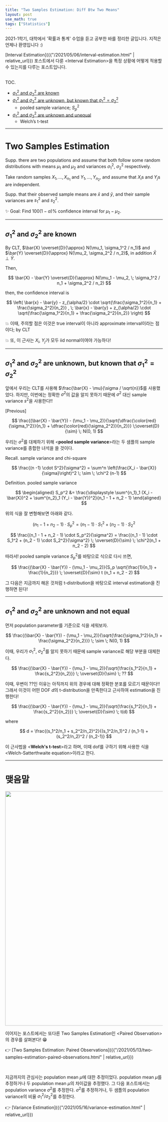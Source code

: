 ```yaml
---
title: "Two Samples Estimation: Diff Btw Two Means"
layout: post
use_math: true
tags: ["Statistics"]
---
```



2021-1학기, 대학에서 '확률과 통계' 수업을 듣고 공부한 바를 정리한 글입니다. 지적은 언제나 환영입니다 :)

[Interval Estimation]({{"/2021/05/06/interval-estimation.html" | relative_url}}) 포스트에서 다룬 \<Interval Estimation\>을 특정 상황에 어떻게 적용할 수 있는지를 다루는 포스트입니다.

<br><span class="statement-title">TOC.</span><br>

- [$\sigma_1^2$ and $\sigma_2^2$ are known](#sigma_12-and-sigma_22-are-known)
- [$\sigma_1^2$ and $\sigma_2^2$ are unknown, but known that $\sigma_1^2 = \sigma_2^2$](#sigma_12-and-sigma_22-are-unknown-but-known-that-sigma_12--sigma_22)
  - pooled sample variance; $S_p^2$
- [$\sigma_1^2$ and $\sigma_2^2$ are unknown and unequal](#sigma_12-and-sigma_22-are-unknown-and-unequal)
  - Welch’s t-test

<hr/>

# Two Samples Estimation

Supp. there are two populations and assume that both follow some random distributions with means $\mu_1$ and $\mu_2$ and variances $\sigma_1^2$, $\sigma_2^2$ respectively. 

Take random samples $X_1, \dots, X_{n_1}$ and $Y_1, \dots, Y_{n_2}$, and assume that $X_i$s and $Y_j$s are independent.

Supp. that their observed sample means are $\bar{x}$ and $\bar{y}$, and their sample variances are $s_1^2$ and $s_2^2$.

<div class="statement" markdown="1">

✨ Goal: Find $100(1-\alpha)\%$ confidence interval for $\mu_1 - \mu_2$.

</div>

<hr/>

## $\sigma_1^2$ and $\sigma_2^2$ are known

By CLT, $\bar{X} \overset{D}{\approx} N(\mu_1, \sigma_1^2 / n_1)$ and $\bar{Y} \overset{D}{\approx} N(\mu_2, \sigma_2^2 / n_2)$, in addition $\bar{X} \perp \bar{Y}$.

Then,

$$
\bar{X} - \bar{Y} \overset{D}{\approx} N(\mu_1 - \mu_2, \; \sigma_1^2 / n_1 + \sigma_2^2 / n_2)
$$

then, the confidence interval is

$$
\left( \bar{x} - \bar{y} - z_{\alpha/2} \cdot \sqrt{\frac{\sigma_1^2}{n_1} + \frac{\sigma_2^2}{n_2}} , \;
\bar{x} - \bar{y} + z_{\alpha/2} \cdot \sqrt{\frac{\sigma_1^2}{n_1} + \frac{\sigma_2^2}{n_2}} \right)
$$

💥 이때, 주의할 점은 이것은 true interval이 아니라 approximate interval이라는 점이다; by CLT

💥 또, 이 근사는 $X_i$, $Y_j$가 모두 iid normal이여야 가능하다!

<hr/>

## $\sigma_1^2$ and $\sigma_2^2$ are unknown, but known that $\sigma_1^2 = \sigma_2^2$

앞에서 우리는 CLT를 사용해 $\frac{\bar{X} - \mu}{\sigma / \sqrt{n}}$를 사용했었다. 하지만, 이번에는 정확한 $\sigma^2$의 값을 알지 못하기 때문에 $\sigma^2$ 대신 sample variance $s^2$을 사용한다!!

[Previous]

$$
\frac{(\bar{X} - \bar{Y}) - (\mu_1 - \mu_2)}{\sqrt{\dfrac{\color{red}{\sigma_1^2}}{n_1} + \dfrac{\color{red}{\sigma_2^2}}{n_2}}} \;\overset{D}{\sim} \; N(0, 1)
$$

우리는 $\sigma^2$를 대체하기 위해 \<**pooled sample variance**\>라는 두 샘플의 sample variance를 종합한 녀석을 쓸 것이다.

<div class="statement" markdown="1">

<span class="statement-title">Recall.</span> sample variance and chi-square<br>

$$
\frac{(n -1) \cdot S^2}{\sigma^2} = \sum^n \left(\frac{X_i - \bar{X}}{\sigma}\right)^2 \; \sim \; \chi^2 (n-1)
$$

<span class="statement-title">Definition.</span> pooled sample variance<br>

$$
\begin{aligned}
S_p^2
&= \frac{\displaystyle \sum^{n_1}_1 (X_i - \bar{X})^2 + \sum^{n_2}_1 (Y_i - \bar{Y})^2}{n_1 - 1 + n_2 - 1}
\end{aligned}
$$

</div>

위의 식을 잘 변형해보면 아래와 같다.

$$
(n_1 - 1 + n_2 - 1) \cdot S_p^2 = (n_1 - 1) \cdot S_1^2 + (n_2 - 1) \cdot S_2^2
$$

$$
\frac{(n_1 - 1 + n_2 - 1) \cdot S_p^2}{\sigma^2} = \frac{(n_1 - 1) \cdot S_1^2 + (n_2 - 1) \cdot S_2^2}{\sigma^2} \; \overset{D}{\sim} \; \chi^2(n_1 + n_2 - 2)
$$

따라서! pooled sample variance $S_p^2$를 바탕으로 식으로 다시 쓰면,

$$
\frac{(\bar{X} - \bar{Y}) - (\mu_1 - \mu_2)}{S_p \sqrt{\frac{1}{n_1} + \frac{1}{n_2}}} \; \overset{D}{\sim} t (n_1 + n_2 - 2)
$$

그 다음은 지금까지 해온 것처럼 t-distribution을 바탕으로 interval estimation을 진행하면 된다!

<hr/>

## $\sigma_1^2$ and $\sigma_2^2$ are unknown and not equal

먼저 population parameter를 기준으로 식을 세워보자.

$$
\frac{(\bar{X} - \bar{Y}) - (\mu_1 - \mu_2)}{\sqrt{\frac{\sigma_1^2}{n_1} + \frac{\sigma_2^2}{n_2}}} \; \sim \; N(0, 1)
$$

이때, 우리가 $\sigma_1^2$, $\sigma_2^2$를 알지 못하기 때문에 sample variance로 해당 부분을 대체한다.

$$
\frac{(\bar{X} - \bar{Y}) - (\mu_1 - \mu_2)}{\sqrt{\frac{s_1^2}{n_1} + \frac{s_2^2}{n_2}}} \; \overset{D}{\sim} \; ??
$$

이때, 우변이 ??인 이유는 아직까지 위의 경우에 대해 정확한 분포를 모르기 때문이다!! 그래서 이것이 어떤 DOF $d$의 t-distribution을 만족한다고 근사하여 estimation을 진행한다!

$$
\frac{(\bar{X} - \bar{Y}) - (\mu_1 - \mu_2)}{\sqrt{\frac{s_1^2}{n_1} + \frac{s_2^2}{n_2}}} \; \overset{D}{\sim} \; t(d)
$$

where 

$$
d = \frac{(s_1^2/n_1 + s_2^2/n_2)^2}{(s_1^2/n_1)^2 / (n_1-1) + (s_2^2/n_2)^2 / (n_2-1)}
$$

이 근사법을 \<**Welch's t-test**\>라고 하며, 이때 dof를 구하기 위해 사용한 식을 \<Welch-Satterthwaite equation\>이라고 한다.

<hr/>

# 맺음말

<div class="img-wrapper">
<img src= "{{"/images/probability-and-statistics/sampling-distribution-table-2.png" | relative_url }}" width=750>
</div>

이어지는 포스트에서는 또다른 Two Samples Estimation인 \<Paired Observation\>의 경우를 살펴본다! 😁

👉 [Two Samples Estimation: Paired Observations]({{"/2021/05/13/two-samples-estimation-paired-observations.html" | relative_url}})

<br/>

지금까지의 관심사는 population mean $\mu$에 대한 추정이었다. population mean $\mu$를 추정하거나 두 population mean $\mu$의 차이값을 추정했다. 그 다음 포스트에서는 population variance $\sigma^2$를 추정한다. $\sigma^2$를 추정하거나, 두 샘플의 population variance의 비율 $\sigma_1^2 / \sigma_2^2$를 추정한다.

👉 [Variance Estimation]({{"/2021/05/16/variance-estimation.html" | relative_url}})